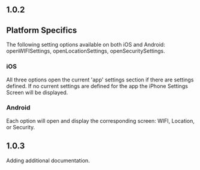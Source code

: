 ## 1.0.2

## Platform Specifics
The following setting options available on both iOS and Android: openWIFISettings, openLocationSettings, openSecuritySettings.

### iOS
All three options open the current 'app' settings section if there are settings defined.  If no current settings are defined for the app the iPhone Settings Screen will be displayed.

### Android
Each option will open and display the corresponding screen: WIFI, Location, or Security.

## 1.0.3

Adding additional documentation.